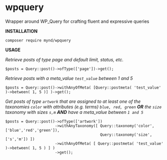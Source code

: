 # wpquery
Wrapper around WP_Query for crafting fluent and expressive queries

__INSTALLATION__
```
composer require mynd/wpquery
```
__USAGE__

_Retrieve posts of type page and default limit, status, etc._
```
$posts = Query::post()->ofType(['page'])->get();
```

_Retrieve posts with a meta_value `test_value` between 1 and 5_
```
$posts = Query::post()->withAnyOfMeta( [Query::postmeta( 'test_value' )->between( 1, 5 )] )->get();
```
_Get posts of type `artwork`  that are assigned to at least one of the taxonomies `color` with attributes (e.g. terms) `blue, red, green` 
 __OR__ the `size` taxonomy with sizes `s,m` __AND__ have a meta_value between `1 and 5`_

```
$posts = Query::post()->ofType(['artwork'])
                      ->withAnyTaxonomy([ Query::taxonomy('color', ['blue','red','green']),
                                          Query::taxonomy('size', ['s','m']) ])
                      ->withAnyOfMeta( [ Query::postmeta( 'test_value' )->between( 1, 5 ) ] )
                      ->get();
```
